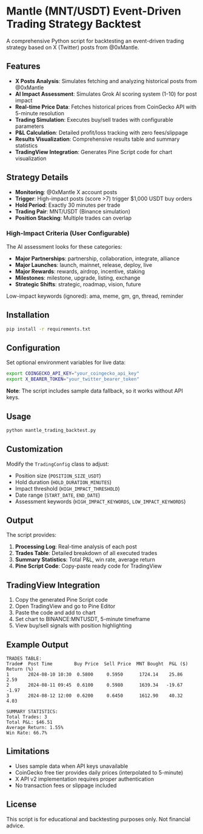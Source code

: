 # Mantle (MNT/USDT) Event-Driven Trading Strategy Backtest

A comprehensive Python script for backtesting an event-driven trading strategy based on X (Twitter) posts from @0xMantle.

## Features

- **X Posts Analysis**: Simulates fetching and analyzing historical posts from @0xMantle
- **AI Impact Assessment**: Simulates Grok AI scoring system (1-10) for post impact
- **Real-time Price Data**: Fetches historical prices from CoinGecko API with 5-minute resolution
- **Trading Simulation**: Executes buy/sell trades with configurable parameters
- **P&L Calculation**: Detailed profit/loss tracking with zero fees/slippage
- **Results Visualization**: Comprehensive results table and summary statistics
- **TradingView Integration**: Generates Pine Script code for chart visualization

## Strategy Details

- **Monitoring**: @0xMantle X account posts
- **Trigger**: High-impact posts (score >7) trigger $1,000 USDT buy orders
- **Hold Period**: Exactly 30 minutes per trade
- **Trading Pair**: MNT/USDT (Binance simulation)
- **Position Stacking**: Multiple trades can overlap

### High-Impact Criteria (User Configurable)

The AI assessment looks for these categories:
- **Major Partnerships**: partnership, collaboration, integrate, alliance
- **Major Launches**: launch, mainnet, release, deploy, live  
- **Major Rewards**: rewards, airdrop, incentive, staking
- **Milestones**: milestone, upgrade, listing, exchange
- **Strategic Shifts**: strategic, roadmap, vision, future

Low-impact keywords (ignored): ama, meme, gm, gn, thread, reminder

## Installation

```bash
pip install -r requirements.txt
```

## Configuration

Set optional environment variables for live data:

```bash
export COINGECKO_API_KEY="your_coingecko_api_key"
export X_BEARER_TOKEN="your_twitter_bearer_token"
```

**Note**: The script includes sample data fallback, so it works without API keys.

## Usage

```bash
python mantle_trading_backtest.py
```

## Customization

Modify the `TradingConfig` class to adjust:

- Position size (`POSITION_SIZE_USDT`)
- Hold duration (`HOLD_DURATION_MINUTES`) 
- Impact threshold (`HIGH_IMPACT_THRESHOLD`)
- Date range (`START_DATE`, `END_DATE`)
- Assessment keywords (`HIGH_IMPACT_KEYWORDS`, `LOW_IMPACT_KEYWORDS`)

## Output

The script provides:

1. **Processing Log**: Real-time analysis of each post
2. **Trades Table**: Detailed breakdown of all executed trades
3. **Summary Statistics**: Total P&L, win rate, average return
4. **Pine Script Code**: Copy-paste ready code for TradingView

## TradingView Integration

1. Copy the generated Pine Script code
2. Open TradingView and go to Pine Editor
3. Paste the code and add to chart
4. Set chart to BINANCE:MNTUSDT, 5-minute timeframe
5. View buy/sell signals with position highlighting

## Example Output

```
TRADES TABLE:
Trade#  Post Time        Buy Price  Sell Price  MNT Bought  P&L ($)  Return (%)
1       2024-08-10 10:30  0.5800     0.5950      1724.14    25.86     2.59
2       2024-08-11 09:45  0.6100     0.5980      1639.34   -19.67    -1.97
3       2024-08-12 12:00  0.6200     0.6450      1612.90    40.32     4.03

SUMMARY STATISTICS:
Total Trades: 3
Total P&L: $46.51
Average Return: 1.55%
Win Rate: 66.7%
```

## Limitations

- Uses sample data when API keys unavailable
- CoinGecko free tier provides daily prices (interpolated to 5-minute)
- X API v2 implementation requires proper authentication
- No transaction fees or slippage included

## License

This script is for educational and backtesting purposes only. Not financial advice.